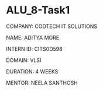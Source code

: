 # ALU_8-Task1

COMPANY: CODTECH IT SOLUTIONS

NAME: ADITYA MORE

INTERN ID: CITS0D598

DOMAIN: VLSI

DURATION: 4 WEEKS

MENTOR: NEELA SANTHOSH
